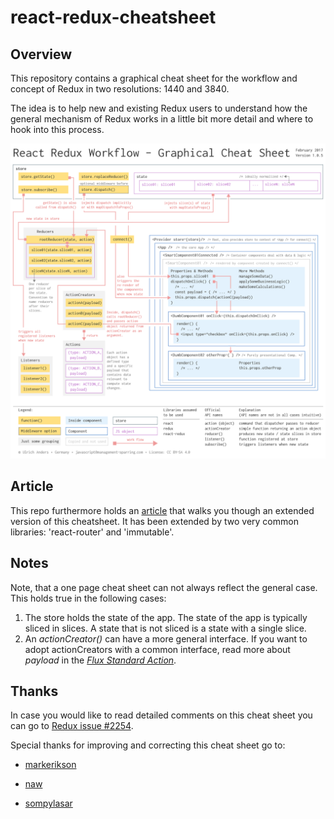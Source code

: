 # react-redux-cheatsheet

## Overview

This repository contains a graphical cheat sheet for the workflow and concept of Redux in two resolutions: 1440 and 3840.

The idea is to help new and existing Redux users to understand how the general mechanism of Redux works in a little bit more detail and where to hook into this process.

![](1440/react-redux-workflow-graphical-cheat-sheet_v105.png)

## Article

This repo furthermore holds an [article](/article/react-redux-concept-workflow_v105.md) that walks you though an extended version of this cheatsheet. It has been extended by two very common libraries: 'react-router' and 'immutable'.


## Notes

Note, that a one page cheat sheet can not always reflect the general case. This holds true in the following cases:

1. The store holds the state of the app. The state of the app is typically sliced in slices. A state that is not sliced is a state with a single slice.
2. An *actionCreator()* can have a more general interface. If you want to adopt actionCreators with a common interface, read more about *payload* in the [*Flux Standard Action*](https://github.com/acdlite/flux-standard-action).

## Thanks

In case you would like to read detailed comments on this cheat sheet you can go to [Redux issue #2254](https://github.com/reactjs/redux/issues/2254).

Special thanks for improving and correcting this cheat sheet go to:

+ [markerikson](https://github.com/markerikson)

+ [naw](https://github.com/naw)

+ [sompylasar](https://github.com/sompylasar)



